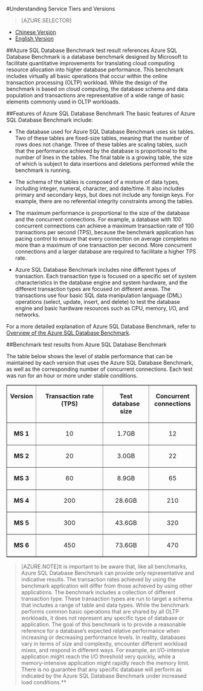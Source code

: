 <properties linkid="" urlDisplayName="" pageTitle="Understanding Service Layers and Versions – Azure Cloud" metakeywords="Azure Cloud, technical documentation, documents and resources, MySQL, database, performance, Azure MySQL, MySQL PaaS, Azure MySQL PaaS, Azure MySQL Service, Azure RDS, ASDB benchmark" description="Explains service tiers and the performance of different versions, and provides you with a detailed reference for choosing MySQL Database on Azure. Based on the Azure SQL Database Benchmark, we have provided test data for different versions for your reference." metaCanonical="" services="MySQL" documentationCenter="Services" title="" authors="" solutions="" manager="" editor="" />

<tags ms.service="mysql" ms.date="" wacn.date="02/29/2016"/>

#Understanding Service Tiers and Versions
> [AZURE.SELECTOR]
- [Chinese Version](/documentation/articles/mysql-database-performance-guidance-asdb-test-result)
- [English Version](/documentation/articles/mysql-database-enus-performance-guidance-asdb-test-result)


##Azure SQL Database Benchmark test result references 
Azure SQL Database Benchmark is a database benchmark designed by Microsoft to facilitate quantitative improvements for translating cloud computing resource allocation into higher database performance. This benchmark includes virtually all basic operations that occur within the online transaction processing (OLTP) workload. While the design of the benchmark is based on cloud computing, the database schema and data population and transactions are representative of a wide range of basic elements commonly used in OLTP workloads.

##Features of Azure SQL Database Benchmark 
The basic features of Azure SQL Database Benchmark include:

- The database used for Azure SQL Database Benchmark uses six tables. Two of these tables are fixed-size tables, meaning that the number of rows does not change. Three of these tables are scaling tables, such that the performance achieved by the database is proportional to the number of lines in the tables. The final table is a growing table, the size of which is subject to data insertions and deletions performed while the benchmark is running.

- The schema of the tables is composed of a mixture of data types, including integer, numeral, character, and date/time. It also includes primary and secondary keys, but does not include any foreign keys. For example, there are no referential integrity constraints among the tables.

- The maximum performance is proportional to the size of the database and the concurrent connections. For example, a database with 100 concurrent connections can achieve a maximum transaction rate of 100 transactions per second (TPS), because the benchmark application has pacing control to ensure that every connection on average completes no more than a maximum of one transaction per second. More concurrent connections and a larger database are required to facilitate a higher TPS rate.

- Azure SQL Database Benchmark includes nine different types of transaction. Each transaction type is focused on a specific set of system characteristics in the database engine and system hardware, and the different transaction types are focused on different areas. The transactions use four basic SQL data manipulation language (DML) operations (select, update, insert, and delete) to test the database engine and basic hardware resources such as CPU, memory, I/O, and networks.

For a more detailed explanation of Azure SQL Database Benchmark, refer to [Overview of the Azure SQL Database Benchmark](https://msdn.microsoft.com/zh-cn/library/azure/dn741327.aspx#Benchmark_summary).

##Benchmark test results from Azure SQL Database Benchmark

The table below shows the level of stable performance that can be maintained by each version that uses the Azure SQL Database Benchmark, as well as the corresponding number of concurrent connections. Each test was run for an hour or more under stable conditions.

<table border="1" cellspacing="0" cellpadding="0" width="477">
  <tr>
    <td width="47" valign="top"><p><strong>Version</strong><strong> </strong></p></td>
    <td width="195" valign="top"><p align="center"><strong>Transaction</strong><strong> </strong><strong>rate</strong><strong> (TPS)</strong></p></td>
    <td width="122" valign="top"><p align="center"><strong>Test database size</strong><strong> </strong></p></td>
    <td width="113" valign="top"><p align="center"><strong>Concurrent connections</strong><strong> </strong></p></td>
  </tr>
  <tr>
    <td width="47" valign="top"><p align="center"><strong>MS 1</strong></p></td>
    <td width="195" valign="top"><p align="center">10</p></td>
    <td width="122" valign="top"><p align="center">1.7GB</p></td>
    <td width="113" valign="top"><p align="center">12</p></td>
  </tr>
  <tr>
    <td width="47" valign="top"><p align="center"><strong>MS 2</strong></p></td>
    <td width="195" valign="top"><p align="center">20</p></td>
    <td width="122" valign="top"><p align="center">3.0GB</p></td>
    <td width="113" valign="top"><p align="center">22</p></td>
  </tr>
  <tr>
    <td width="47" valign="top"><p align="center"><strong>MS 3</strong></p></td>
    <td width="195" valign="top"><p align="center">60</p></td>
    <td width="122" valign="top"><p align="center">8.9GB</p></td>
    <td width="113" valign="top"><p align="center">65</p></td>
  </tr>
  <tr>
    <td width="47" valign="top"><p align="center"><strong>MS 4</strong></p></td>
    <td width="195" valign="top"><p align="center">200</p></td>
    <td width="122" valign="top"><p align="center">28.6GB</p></td>
    <td width="113" valign="top"><p align="center">210</p></td>
  </tr>
  <tr>
    <td width="47" valign="top"><p align="center"><strong>MS 5</strong></p></td>
    <td width="195" valign="top"><p align="center">300</p></td>
    <td width="122" valign="top"><p align="center">43.6GB</p></td>
    <td width="113" valign="top"><p align="center">320</p></td>
  </tr>
  <tr>
    <td width="47" valign="top"><p align="center"><strong>MS 6</strong></p></td>
    <td width="195" valign="top"><p align="center">450</p></td>
    <td width="122" valign="top"><p align="center">73.6GB</p></td>
    <td width="113" valign="top"><p align="center">470</p></td>
  </tr>
</table>

>[AZURE.NOTE]It is important to be aware that, like all benchmarks, Azure SQL Database Benchmark can provide only representative and indicative results. The transaction rates achieved by using the benchmark application will differ from those achieved by using other applications. The benchmark includes a collection of different transaction type. These transaction types are run to target a schema that includes a range of table and data types. While the benchmark performs common basic operations that are shared by all OLTP workloads, it does not represent any specific type of database or application. The goal of this benchmark is to provide a reasonable reference for a database’s expected relative performance when increasing or decreasing performance levels. In reality, databases vary in terms of size and complexity, encounter different workload mixes, and respond in different ways. For example, an I/O-intensive application might reach the I/O threshold very quickly, while a memory-intensive application might rapidly reach the memory limit. There is no guarantee that any specific database will perform as indicated by the Azure SQL Database Benchmark under increased load conditions.**

<!--HONumber=81-->